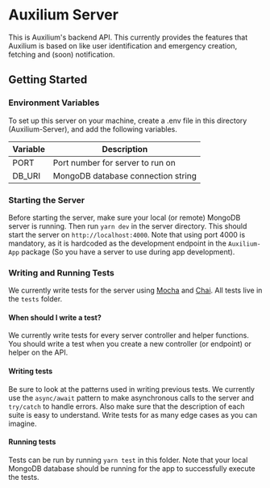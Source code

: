 # Auxilium Server

This is Auxilium's backend API. This currently provides the features that Auxilium is based on like user identification and emergency creation, fetching and (soon) notification.

## Getting Started

### Environment Variables

To set up this server on your machine, create a .env file in this directory (Auxilium-Server), and add the following variables.

| Variable             | Description                        |
| -------------------- | ---------------------------------- |
|	PORT								 | Port number for server to run on   |
| DB_URI               | MongoDB database connection string |

### Starting the Server

Before starting the server, make sure your local (or remote) MongoDB server is running. Then run `yarn dev` in the server directory. This should start the server on `http://localhost:4000`. Note that using port 4000 is mandatory, as it is hardcoded as the development endpoint in the `Auxilium-App` package (So you have a server to use during app development).

### Writing and Running Tests

We currently write tests for the server using [Mocha](https://mochajs.org) and [Chai](https://www.chaijs.com). All tests live in the `tests` folder.

#### When should I write a test?

We currently write tests for every server controller and helper functions. You should write a test when you create a new controller (or endpoint) or helper on the API.

#### Writing tests

Be sure to look at the patterns used in writing previous tests. We currently use the `async/await` pattern to make asynchronous calls to the server and `try/catch` to handle errors. Also make sure that the description of each suite is easy to understand. Write tests for as many edge cases as you can imagine.

#### Running tests

Tests can be run by running `yarn test` in this folder. Note that your local MongoDB database should be running for the app to successfully execute the tests.